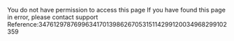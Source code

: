 You do not have permission to access this page If you have found this page in error, please contact support Reference:34761297876996341701398626705315114299120034968299102359